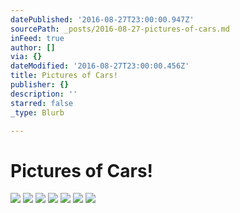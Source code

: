 ```yaml
---
datePublished: '2016-08-27T23:00:00.947Z'
sourcePath: _posts/2016-08-27-pictures-of-cars.md
inFeed: true
author: []
via: {}
dateModified: '2016-08-27T23:00:00.456Z'
title: Pictures of Cars!
publisher: {}
description: ''
starred: false
_type: Blurb

---
```

# Pictures of Cars!
![](https://the-grid-user-content.s3-us-west-2.amazonaws.com/083e394c-c723-401d-9036-a9e881422c93.jpg)
![](https://the-grid-user-content.s3-us-west-2.amazonaws.com/f928f1c0-66a4-4133-8a3f-28e59af8c16b.jpg)
![](https://the-grid-user-content.s3-us-west-2.amazonaws.com/2c876ec0-773d-4a7d-b899-cf61593228fa.gif)
![](https://the-grid-user-content.s3-us-west-2.amazonaws.com/53e1ca37-2bd9-4f7c-bed9-3e49b4ff4eb6.jpg)
![](https://the-grid-user-content.s3-us-west-2.amazonaws.com/6eec7dcf-b6d2-4d88-8f1a-31d7b9ec0a2e.jpg)
![](https://the-grid-user-content.s3-us-west-2.amazonaws.com/3d5a686a-602e-4894-ba11-055b70cb1b16.jpg)
![](https://the-grid-user-content.s3-us-west-2.amazonaws.com/a3f17d85-c64b-419d-88b1-09517a865edc.jpg)